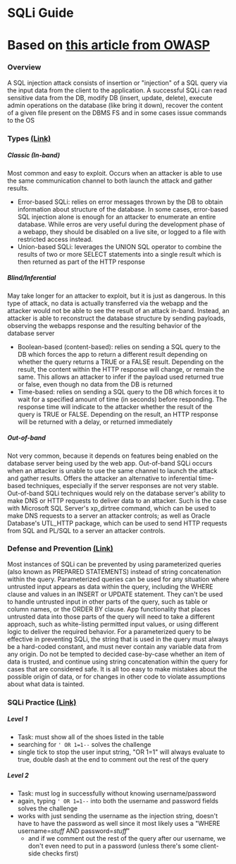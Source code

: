 # SQLi Guide
# Based on [this article from OWASP](https://owasp.org/www-community/attacks/SQL_Injection)

### Overview
A SQL injection attack consists of insertion or "injection" of a SQL query via the input data from the client to the application. A successful SQLi can read sensitive data from the DB, modify DB (insert, update, delete), execute admin operations on the database (like bring it down), recover the content of a given file present on the DBMS FS and in some cases issue commands to the OS


### Types [(Link)](https://www.acunetix.com/websitesecurity/sql-injection2/)

##### Classic (In-band)
Most common and easy to exploit. Occurs when an attacker is able to use the same communication channel to both launch the attack and gather results.
  - Error-based SQLi: relies on error messages thrown by the DB to obtain information about structure of the database. In some cases, error-based SQL injection alone is enough for an attacker to enumerate an entire database. While erros are very useful during the development phase of a webapp, they should be disabled on a live site, or logged to a file with restricted access instead.
  - Union-based SQLi: leverages the UNION SQL operator to combine the results of two or more SELECT statements into a single result which is then returned as part of the HTTP response

##### Blind/Inferential
May take longer for an attacker to exploit, but it is just as dangerous. In this type of attack, no data is actually transferred via the webapp and the attacker would not be able to see the result of an attack in-band. Instead, an attacker is able to reconstruct the database structure by sending payloads, observing the webapps response and the resulting behavior of the database server
  - Boolean-based (content-based): relies on sending a SQL query to the DB which forces the app to return a different result depending on whether the query returns a TRUE or a FALSE result. Depending on the result, the content within the HTTP response will change, or remain the same. This allows an attacker to infer if the payload used returned true or false, even though no data from the DB is returned
  - Time-based: relies on sending a SQL query to the DB which forces it to wait for a specified amount of time (in seconds) before responding. The response time will indicate to the attacker whether the result of the query is TRUE or FALSE. Depending on the result, an HTTP response will be returned with a delay, or returned immediately

##### Out-of-band
Not very common, because it depends on features being enabled on the database server being used by the web app. Out-of-band SQLi occurs when an attacker is unable to use the same channel to launch the attack and gather results. Offers the attacker an alternative to inferential time-based techniques, especially if the server responses are not very stable. Out-of-band SQLi techniques would rely on the database server's ability to make DNS or HTTP requests to deliver data to an attacker. Such is the case with Microsoft SQL Server's xp_dirtree command, which can be used to make DNS requests to a server an attacker controls; as well as Oracle Database's UTL_HTTP package, which can be used to send HTTP requests from SQL and PL/SQL to a server an attacker controls.


### Defense and Prevention [(Link)](https://portswigger.net/web-security/sql-injection)
Most instances of SQLi can be prevented by using parameterized queries (also known as PREPARED STATEMENTS) instead of string concatenation within the query. Parameterized queries can be used for any situation where untrusted input appears as data within the query, including the WHERE clause and values in an INSERT or UPDATE statement. They can't be used to handle untrusted input in other parts of the query, such as table or column names, or the ORDER BY clause. App functionality that places untrusted data into those parts of the query will need to take a different approach, such as white-listing permitted input values, or using different logic to deliver the required behavior. For a parameterized query to be effective in preventing SQLi, the string that is used in the query must always be a hard-coded constant, and must never contain any variable data from any origin. Do not be tempted to decided case-by-case whether an item of data is trusted, and continue using string concatenation within the query for cases that are considered safe. It is all too easy to make mistakes about the possible origin of data, or for changes in other code to violate assumptions about what data is tainted.


### SQLi Practice [(Link)](https://injection.pythonanywhere.com/sql1/)

##### Level 1
  - Task: must show all of the shoes listed in the table
  - searching for `' OR 1=1--` solves the challenge
  - single tick to stop the user input string, "OR 1=1" will always evaluate to true, double dash at the end to comment out the rest of the query

##### Level 2
  - Task: must log in successfully without knowing username/password
  - again, typing `' OR 1=1--` into both the username and password fields solves the challenge
  - works with just sending the username as the injection string, doesn't have to have the password as well since it most likely uses a "WHERE username=*stuff* AND password=*stuff*"
    - and if we comment out the rest of the query after our username, we don't even need to put in a password (unless there's some client-side checks first)

